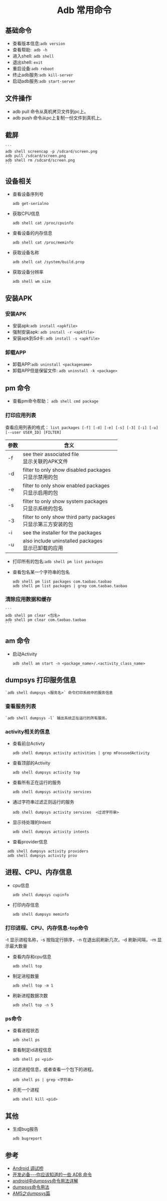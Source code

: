<h1 align='center'>Adb 常用命令 </h1>


## 基础命令

* 查看版本信息:`adb version`
* 查看帮助:` adb -h`
* 进入shell: `adb shell`
* 退出shell: `exit`
* 重启设备:`adb reboot`
* 终止adb服务:`adb kill-server`
* 启动adb服务:`adb start-server`


## 文件操作

* adb pull <remote> <local> 命令从真机拷贝文件到pc上。
* adb push <local> <remote> 命令从pc上复制一份文件到真机上。


## 截屏

	```
	adb shell screencap -p /sdcard/screen.png
	adb pull /sdcard/screen.png
	adb shell rm /sdcard/screen.png
	```

## 设备相关

* 查看设备序列号

  `adb get-serialno`
  
* 获取CPU信息

	`adb shell cat /proc/cpuinfo`

	
* 查看设备的内存信息

	`adb shell cat /proc/meminfo`
	
* 获取设备名称

	`adb shell cat /system/build.prop`
	
* 获取设备分辨率

	`adb shell wm size`


## 安装APK

### 安装APK

* 安装apk:`adb install <apkfile>`
* 强制安装apk: `adb install -r <apkfile>`
* 安装apk到Sd卡: `adb install -s <apkfile>`

### 卸载APP

* 卸载APP:`adb uninstall <packagename>`
* 卸载APP但是保留文件: `adb uninstall -k <package>`

## pm 命令

* 查看pm命令帮助： `adb shell cmd package`

### 打印应用列表

查看应用列表的格式：
`list packages [-f] [-d] [-e] [-s] [-3] [-i] [-u] [--user USER_ID] [FILTER]`  
  
参数 |  含义
--- | ---
 -f  | see their associated file<br>显示关联的APK文件
 -d | filter to only show disabled packages<br>只显示禁用的包
 -e | filter to only show enabled packages<br>只显示启用的包
 -s | filter to only show system packages<br>只显示系统的包名
 -3 | filter to only show third party packages<br>只显示第三方安装的包
 -i | see the installer for the packages    
 -u | also include uninstalled packages<br>显示已卸载的应用

* 打印所有的包名:`adb shell pm list packages `
* 查看包名某一个字符串的包名

	```  
	adb shell pm list packages com.taobao.taobao
	adb shell pm list packages | grep com.taobao.taobao
	```

### 清除应用数据和缓存 
   
	``` 
	adb shell pm clear <包名>
	adb shell pm clear com.taobao.taobao
	```

## am 命令

* 启动Activity

	`adb shell am start -n <package_name>/.<activity_class_name>`

## dumpsys 打印服务信息

	`adb shell dumpsys <服务名>` 命令打印系统中的服务信息

### 查看服务列表

	`adb shell dumpsys -l` 输出系统正在运行的所有服务。

### activity相关的信息

* 查看前台Activty

	`adb shell dumpsys activity activities | grep mFocusedActivity`

* 查看顶部的Activity

	`adb shell dumpsys activity top`

* 查看所有正在运行的服务

	`adb shell dumpsys activity services `

* 通过字符串过滤正则运行的服务

	`adb shell dumpsys activity services  <过滤字符串>`

* 显示待处理的Intent 

	 `adb shell dumpsys activity intents`
 
* 查看provider信息

 
```
 adb shell dumpsys activity providers
 adb shell dumpsys activity prov
```

## 进程、CPU、内存信息

* cpu信息

	`adb shell dumpsys cupinfo`

* 打印内存信息

	`adb shell dumpsys meminfo`

### 打印进程、CPU、内存信息-top命令

-t 显示进程名称，-s 按指定行排序，-n 在退出前刷新几次，-d 刷新间隔，-m 显示最大数量

* 查看内存和cpu信息

	`adb shell top`

* 制定进程数量

	`adb shell top -m 1`
	
* 刷新进程数据次数
	
	`adb shell top -n 5`
	
### ps命令

* 查看进程状态

  `adb shell ps`
  
* 查看制定id进程信息

	`adb shell ps <pid>`
	
* 过滤进程信息，或者查看一个包下的进程。

	`adb shell ps | grep <字符串>`
	
* 杀死一个进程

	`adb shell kill <pid>`

## 其他

* 生成bug报告

	`adb bugreport`


## 参考

* [Android 调试桥](https://developer.android.com/studio/command-line/adb.html)
* [开发必备---你应该知道的一些 ADB 命令](http://www.jianshu.com/p/0693b841c83b)
* [android中dumpsys命令用法详解](http://blog.csdn.net/zhangjg_blog/article/details/39852309)
* [dumpsys命令用法](http://gityuan.com/2016/05/14/dumpsys-command/)
* [AMS之dumpsys篇](http://gityuan.com/2017/07/04/ams_dumpsys/)

